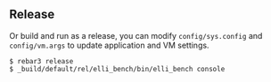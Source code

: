 Release
--------

Or build and run as a release, you can modify `config/sys.config` and `config/vm.args` to update application and VM settings.

```
$ rebar3 release
$ _build/default/rel/elli_bench/bin/elli_bench console
```
